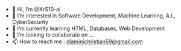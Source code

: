 - 👋 Hi, I’m @KrS10-ai
- 👀 I’m interested in Software Development, Machine Learning, A.I., CyberSecurity
- 🌱 I’m currently learning HTML, Databases, Web Development
- 💞️ I’m looking to collaborate on ...
- 📫 How to reach me : dlaminichristian59@gmail.com

<!---
KrS10-ai/KrS10-ai is a ✨ special ✨ repository because its `README.md` (this file) appears on your GitHub profile.
You can click the Preview link to take a look at your changes.
--->
